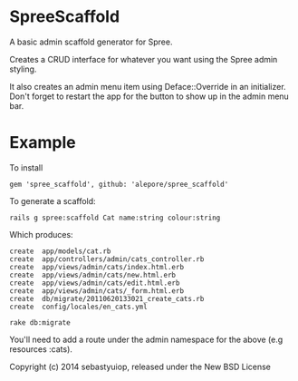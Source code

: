 SpreeScaffold
=============

A basic admin scaffold generator for Spree.

Creates a CRUD interface for whatever you want using the Spree admin styling.

It also creates an admin menu item using Deface::Override in an initializer.
Don't forget to restart the app for the button to show up in the admin menu bar.

Example
=======

To install

    gem 'spree_scaffold', github: 'alepore/spree_scaffold'

To generate a scaffold:

    rails g spree:scaffold Cat name:string colour:string

Which produces:

    create  app/models/cat.rb
    create  app/controllers/admin/cats_controller.rb
    create  app/views/admin/cats/index.html.erb
    create  app/views/admin/cats/new.html.erb
    create  app/views/admin/cats/edit.html.erb
    create  app/views/admin/cats/_form.html.erb
    create  db/migrate/20110620133021_create_cats.rb
    create  config/locales/en_cats.yml

    rake db:migrate


You'll need to add a route under the admin namespace for the above (e.g resources :cats).

Copyright (c) 2014 sebastyuiop, released under the New BSD License